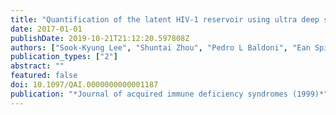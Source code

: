 ```yaml
---
title: "Quantification of the latent HIV-1 reservoir using ultra deep sequencing and primer ID in a viral outgrowth assay"
date: 2017-01-01
publishDate: 2019-10-21T21:12:20.597808Z
authors: ["Sook-Kyung Lee", "Shuntai Zhou", "Pedro L Baldoni", "Ean Spielvogel", "Nancie M Archin", "Michael G Hudgens", "David M Margolis", "Ronald Swanstrom"]
publication_types: ["2"]
abstract: ""
featured: false
doi: 10.1097/QAI.0000000000001187
publication: "*Journal of acquired immune deficiency syndromes (1999)*"
---
```


